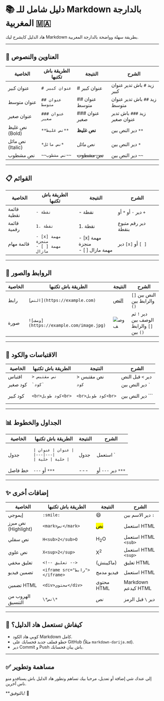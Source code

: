 # 📚 دليل شامل للـ Markdown بالدارجة المغربية 🇲🇦

هاد الدليل كايشرح ليك Markdown بطريقة سهلة وواضحة بالدارجة المغربية.

---

## 📝 العناوين والنصوص

| الخاصية | الطريقة باش تكتبها | النتيجة | الشرح |
|---------|---------------------|---------|-------|
| عنوان كبير | `# عنوان كبير` | # عنوان كبير | زيد `#` باش تدير عنوان كبير |
| عنوان متوسط | `## عنوان متوسط` | ## عنوان متوسط | زيد `##` باش تدير عنوان متوسط |
| عنوان صغير | `### عنوان صغير` | ### عنوان صغير | زيد `###` باش تدير عنوان صغير |
| نص غليظ (Bold) | `**نص غليظ**` | **نص غليظ** | دير النص بين `**` |
| نص مائل (Italic) | `*نص مائل*` | *نص مائل* | دير النص بين `*` |
| نص مشطوب | `~~نص مشطوب~~` | ~~نص مشطوب~~ | دير النص بين `~~` |

---

## 📋 القوائم

| الخاصية | الطريقة باش تكتبها | النتيجة | الشرح |
|---------|---------------------|---------|-------|
| قائمة نقطية | `- نقطة` | - نقطة | دير `-` أو `*` أو `+` |
| قائمة رقمية | `1. نقطة` | 1. نقطة | دير رقم متبوع بنقطة |
| قائمة مهام | `- [x] مهمة منجزة`<br>`- [ ] مهمة مازال` | - [x] مهمة منجزة<br>- [ ] مهمة مازال | دير `[x]` أو `[ ]` |

---

## 🔗 الروابط والصور

| الخاصية | الطريقة باش تكتبها | النتيجة | الشرح |
|---------|---------------------|---------|-------|
| رابط | `[النص](https://example.com)` | [النص](https://example.com) | النص بين `[]` والرابط بين `()` |
| صورة | `![وصف](https://example.com/image.jpg)` | ![وصف](https://example.com/image.jpg) | دير `!` ثم الوصف بين `[]` والرابط بين `()` |

---

## 💬 الاقتباسات والكود

| الخاصية | الطريقة باش تكتبها | النتيجة | الشرح |
|---------|---------------------|---------|-------|
| اقتباس | `> نص مقتبس` | > نص مقتبس | دير `>` قبل النص |
| كود صغير | `` `كود` `` | `كود` | دير النص بين `` ` `` |
| كود كبير | <pre>```<br>كود طويل<br>```</pre> | ```<br>كود طويل<br>``` | دير النص بين ``` |

---

## 📊 الجداول والخطوط

| الخاصية | الطريقة باش تكتبها | النتيجة | الشرح |
|---------|---------------------|---------|-------|
| جدول | <pre>\| عنوان \| عنوان \|<br>\|---\|---\|<br>\| خلية \| خلية \|</pre> | جدول | استعمل `|` و `---` |
| خط فاصل | `---` أو `***` | --- | دير `---` أو `***` |

---

## ✨ إضافات أخرى

| الخاصية | الطريقة باش تكتبها | النتيجة | الشرح |
|---------|---------------------|---------|-------|
| إيموجي | `:smile:` | 😄 | دير الاسم بين `:` |
| نص مبرز (Highlight) | `<mark>نص</mark>` | <mark>نص</mark> | استعمل HTML |
| نص سفلي | `H<sub>2</sub>O` | H<sub>2</sub>O | استعمل HTML `<sub>` |
| نص علوي | `X<sup>2</sup>` | X<sup>2</sup> | استعمل HTML `<sup>` |
| تعليق مخفي | `<!-- تعليق -->` | (ماكيبنش) | تعليق HTML |
| تضمين فيديو | `<iframe src="رابط"></iframe>` | فيديو مدمج | استعمل HTML |
| تضمين HTML | `<div>محتوى</div>` | محتوى HTML | Markdown كيدعم HTML |
| الهروب من التنسيق | `\*نص\*` | *نص* | دير `\` قبل الرمز |

---

## 🚀 كيفاش تستعمل هاد الدليل؟

- كوبي هاد الكود Markdown كامل.
- حطو فملف جديد فحسابك على GitHub (مثلاً `markdown-darija.md`).
- دير Commit و Push باش يبان فحسابك.

---

## ✅ مساهمة وتطوير

إلى عندك شي إضافة أو تعديل، مرحبا بيك تساهم وتطور هاد الدليل باش يستافدو منو ناس آخرين.

**بالتوفيق! 🚀
